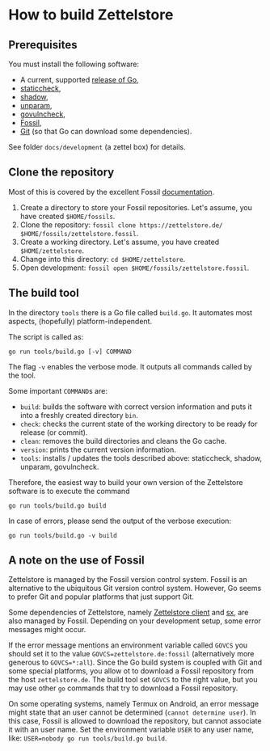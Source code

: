# How to build Zettelstore
## Prerequisites
You must install the following software:

* A current, supported [release of Go](https://go.dev/doc/devel/release),
* [staticcheck](https://staticcheck.io/),
* [shadow](https://pkg.go.dev/golang.org/x/tools/go/analysis/passes/shadow),
* [unparam](https://mvdan.cc/unparam),
* [govulncheck](https://golang.org/x/vuln/cmd/govulncheck),
* [Fossil](https://fossil-scm.org/),
* [Git](https://git-scm.org) (so that Go can download some dependencies).

See folder `docs/development` (a zettel box) for details.

## Clone the repository
Most of this is covered by the excellent Fossil
[documentation](https://fossil-scm.org/home/doc/trunk/www/quickstart.wiki).

1. Create a directory to store your Fossil repositories.
   Let's assume, you have created `$HOME/fossils`.
1. Clone the repository: `fossil clone https://zettelstore.de/ $HOME/fossils/zettelstore.fossil`.
1. Create a working directory.
   Let's assume, you have created `$HOME/zettelstore`.
1. Change into this directory: `cd $HOME/zettelstore`.
1. Open development: `fossil open $HOME/fossils/zettelstore.fossil`.

## The build tool
In the directory `tools` there is a Go file called `build.go`.
It automates most aspects, (hopefully) platform-independent.

The script is called as:

```
go run tools/build.go [-v] COMMAND
```

The flag `-v` enables the verbose mode.
It outputs all commands called by the tool.

Some important `COMMAND`s are:

* `build`: builds the software with correct version information and puts it
  into a freshly created directory `bin`.
* `check`: checks the current state of the working directory to be ready for
  release (or commit).
* `clean`: removes the build directories and cleans the Go cache.
* `version`: prints the current version information.
* `tools`: installs / updates the tools described above: staticcheck, shadow,
  unparam, govulncheck.

Therefore, the easiest way to build your own version of the Zettelstore
software is to execute the command

```
go run tools/build.go build
```

In case of errors, please send the output of the verbose execution:

```
go run tools/build.go -v build
```

## A note on the use of Fossil
Zettelstore is managed by the Fossil version control system.
Fossil is an alternative to the ubiquitous Git version control system.
However, Go seems to prefer Git and popular platforms that just support Git.

Some dependencies of Zettelstore, namely [Zettelstore
client](https://zettelstore.de/client) and [sx](https://zettelstore.de/sx), are
also managed by Fossil.
Depending on your development setup, some error messages might occur.

If the error message mentions an environment variable called `GOVCS` you should
set it to the value `GOVCS=zettelstore.de:fossil` (alternatively more generous
to `GOVCS=*:all`).
Since the Go build system is coupled with Git and some special platforms, you
allow ot to download a Fossil repository from the host `zettelstore.de`.
The build tool set `GOVCS` to the right value, but you may use other `go`
commands that try to download a Fossil repository.

On some operating systems, namely Termux on Android, an error message might
state that an user cannot be determined (`cannot determine user`).
In this case, Fossil is allowed to download the repository, but cannot
associate it with an user name.
Set the environment variable `USER` to any user name, like:
`USER=nobody go run tools/build.go build`.
